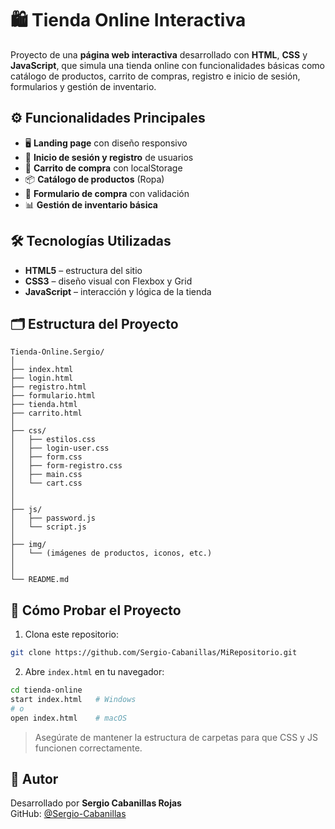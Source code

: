 # 🛍️ Tienda Online Interactiva

Proyecto de una **página web interactiva** desarrollado con **HTML**, **CSS** y **JavaScript**, que simula una tienda online con funcionalidades básicas como catálogo de productos, carrito de compras, registro e inicio de sesión, formularios y gestión de inventario.

## ⚙️ Funcionalidades Principales

- 🖥️ **Landing page** con diseño responsivo
- 👤 **Inicio de sesión y registro** de usuarios
- 🛒 **Carrito de compra** con localStorage
- 📦 **Catálogo de productos** (Ropa)
- 🧾 **Formulario de compra** con validación
- 📊 **Gestión de inventario básica**

## 🛠 Tecnologías Utilizadas

- **HTML5** – estructura del sitio
- **CSS3** – diseño visual con Flexbox y Grid
- **JavaScript** – interacción y lógica de la tienda

## 🗂️ Estructura del Proyecto

```
Tienda-Online.Sergio/
│
├── index.html 
├── login.html 
├── registro.html
├── formulario.html
├── tienda.html
├── carrito.html
│
├── css/
│   ├── estilos.css
│   ├── login-user.css
│   ├── form.css
│   ├── form-registro.css
│   ├── main.css
│   └── cart.css
│   
│
├── js/
│   ├── password.js
│   └── script.js
│   
├── img/
│   └── (imágenes de productos, iconos, etc.)
│ 
│
└── README.md
```

## 🧪 Cómo Probar el Proyecto

1. Clona este repositorio:
```bash
git clone https://github.com/Sergio-Cabanillas/MiRepositorio.git
```

2. Abre `index.html` en tu navegador:
```bash
cd tienda-online
start index.html   # Windows
# o
open index.html    # macOS
```

> Asegúrate de mantener la estructura de carpetas para que CSS y JS funcionen correctamente.

## 🙋 Autor

Desarrollado por **Sergio Cabanillas Rojas**  
GitHub: [@Sergio-Cabanillas](https://github.com/Sergio-Cabanillas)
